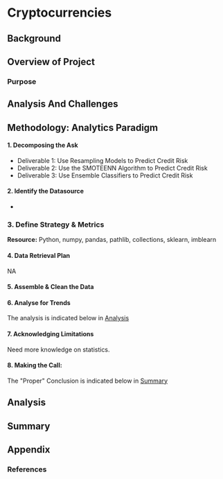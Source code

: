 # Cryptocurrencies

## Background



## Overview of Project

### Purpose


## Analysis And Challenges

## Methodology: Analytics Paradigm

#### 1. Decomposing the Ask

* Deliverable 1: Use Resampling Models to Predict Credit Risk
* Deliverable 2: Use the SMOTEENN Algorithm to Predict Credit Risk
* Deliverable 3: Use Ensemble Classifiers to Predict Credit Risk

#### 2. Identify the Datasource
*

### 3. Define Strategy & Metrics
**Resource:** Python, numpy, pandas, pathlib, collections, sklearn, imblearn

#### 4. Data Retrieval Plan
NA

#### 5. Assemble & Clean the Data


#### 6. Analyse for Trends

The analysis is indicated below in [Analysis](#analysis)

#### 7. Acknowledging Limitations
Need more knowledge on statistics.

#### 8. Making the Call:
The "Proper" Conclusion is indicated below in [Summary](#summary)

## Analysis


## Summary



## Appendix

### References
